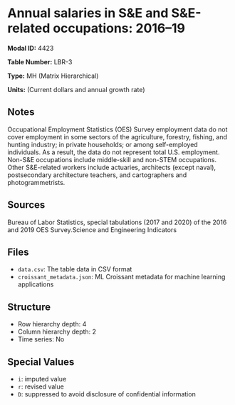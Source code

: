 # Annual salaries in S&E and S&E-related occupations: 2016&#8211;19

**Modal ID:** 4423

**Table Number:** LBR-3

**Type:** MH (Matrix Hierarchical)

**Units:** (Current dollars and annual growth rate)

## Notes

Occupational Employment Statistics (OES) Survey employment data do not cover employment in some sectors of the agriculture, forestry, fishing, and hunting industry; in private households; or among self-employed individuals. As a result, the data do not represent total U.S. employment. Non-S&E occupations include middle-skill and non-STEM occupations. Other S&E-related workers include actuaries, architects (except naval), postsecondary architecture teachers, and cartographers and photogrammetrists.

## Sources

Bureau of Labor Statistics, special tabulations (2017 and 2020) of the 2016 and 2019 OES Survey.Science and Engineering Indicators

## Files

- `data.csv`: The table data in CSV format
- `croissant_metadata.json`: ML Croissant metadata for machine learning applications

## Structure

- Row hierarchy depth: 4
- Column hierarchy depth: 2
- Time series: No

## Special Values

- `i`: imputed value
- `r`: revised value
- `D`: suppressed to avoid disclosure of confidential information
